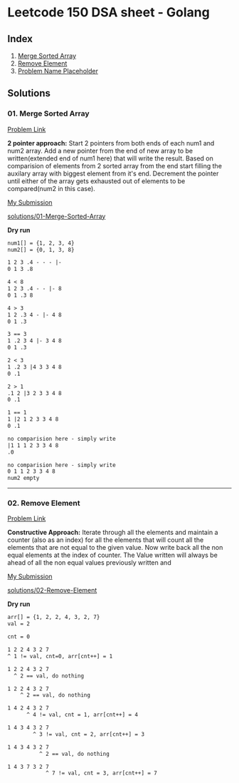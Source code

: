 # Leetcode 150 DSA sheet - Golang

## Index

1. [Merge Sorted Array](#01-merge-sorted-array)
2. [Remove Element](#02-remove-element)
3. [Problem Name Placeholder](#03-problem-name-placeholder)

## Solutions

### 01. Merge Sorted Array

[Problem Link](https://leetcode.com/problems/merge-sorted-array/)

**2 pointer approach:** Start 2 pointers from both ends of each num1 and num2 array. Add a new pointer from the end of new array to be written(extended end of num1 here) that will write the result. Based on comparision of elements from 2 sorted array from the end start filling the auxilary array with biggest element from it's end. Decrement the pointer until either of the array gets exhausted out of elements to be compared(num2 in this case).

[My Submission](https://leetcode.com/submissions/detail/1461662052/)

[solutions/01-Merge-Sorted-Array](https://github.com/singhxayush/dsa-150-sheet-in-golang/blob/master/solutions/01-Merge-Sorted-Array.go)

**Dry run**

```txt
num1[] = {1, 2, 3, 4}
num2[] = {0, 1, 3, 8}

1 2 3 .4 - - - |-
0 1 3 .8

4 < 8
1 2 3 .4 - - |- 8
0 1 .3 8

4 > 3
1 2 .3 4 - |- 4 8
0 1 .3

3 == 3
1 .2 3 4 |- 3 4 8
0 1 .3

2 < 3
1 .2 3 |4 3 3 4 8
0 .1

2 > 1
.1 2 |3 2 3 3 4 8
0 .1

1 == 1
1 |2 1 2 3 3 4 8
0 .1

no comparision here - simply write
|1 1 1 2 3 3 4 8
.0

no comparision here - simply write
0 1 1 2 3 3 4 8
num2 empty
```

---

### 02. Remove Element

[Problem Link](https://leetcode.com/problems/remove-element/)

**Constructive Approach:** Iterate through all the elements and maintain a counter (also as an index) for all the elements that will count all the elements that are not equal to the given value. Now write back all the non equal elements at the index of counter. The Value written will always be ahead of all the non equal values previously written and 

[My Submission](https://leetcode.com/submissions/detail/1461678292/)

[solutions/02-Remove-Element](https://github.com/singhxayush/dsa-150-sheet-in-golang/blob/master/solutions/02-Remove-Element.go)

**Dry run**

```txt
arr[] = {1, 2, 2, 4, 3, 2, 7}
val = 2

cnt = 0

1 2 2 4 3 2 7
^ 1 != val, cnt=0, arr[cnt++] = 1

1 2 2 4 3 2 7
  ^ 2 == val, do nothing

1 2 2 4 3 2 7
    ^ 2 == val, do nothing

1 4 2 4 3 2 7
      ^ 4 != val, cnt = 1, arr[cnt++] = 4

1 4 3 4 3 2 7
        ^ 3 != val, cnt = 2, arr[cnt++] = 3

1 4 3 4 3 2 7
          ^ 2 == val, do nothing

1 4 3 7 3 2 7
            ^ 7 != val, cnt = 3, arr[cnt++] = 7
```